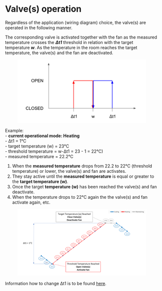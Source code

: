 # Valve(s) operation

Regardless of the application (wiring diagram) choice, the valve(s) are operated in the following manner.&#x20;

The corresponding valve is activated together with the fan as the measured temperature crosses the _**Δt1**_ threshold in relation with the target temperature _**w**_. As the temperature in the room reaches the target temperature, the valve(s) and the fan are deactivated.

<figure><img src="../../../../.gitbook/assets/FCT - Valves operation" alt=""><figcaption></figcaption></figure>

Example:\
&#x20;\- **current operational mode: Heating**\
&#x20;\- Δt1 = 1°C\
&#x20;\- target temperature (w) = 23°C\
&#x20;\- threshold temperature = w-Δt1 = 23 - 1 = 22°C)\
&#x20;\- measured temperature = 22.2°C

1. When the **measured temperature** drops from 22.2 to 22°C (threshold temperature) or lower, the valve(s) and fan are activates.
2. They stay active until the **measured temperature** is equal or greater to the **target temperature (w)**.
3. Once the target **temperature (w)** has been reached the valve(s) and fan deactivate.
4. When the temperature drops to 22°C again the the valve(s) and fan activate again, etc.

<figure><img src="../../../../.gitbook/assets/image (19).png" alt=""><figcaption></figcaption></figure>

Information how to change Δt1 is to be found [here](../fan-settings/auto-fan-d-settings.md#delta-temperature-dt1).
